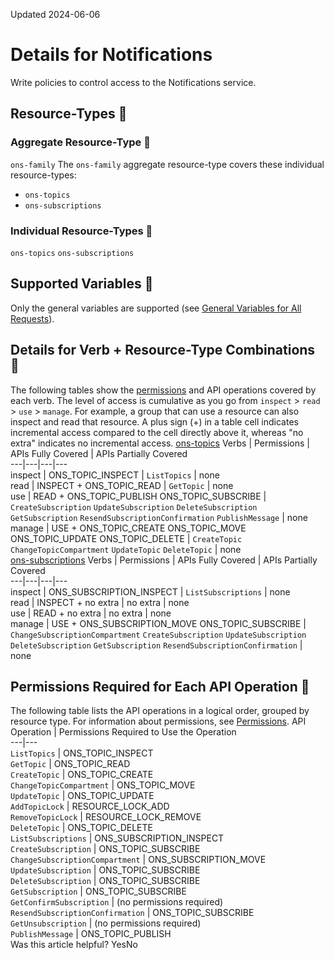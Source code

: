 Updated 2024-06-06
# Details for Notifications
Write policies to control access to the Notifications service.
## Resource-Types 🔗 
### Aggregate Resource-Type 🔗 
`ons-family`
The `ons-family` aggregate resource-type covers these individual resource-types:
  * `ons-topics`
  * `ons-subscriptions`


### Individual Resource-Types 🔗 
`ons-topics`
`ons-subscriptions`
## Supported Variables 🔗 
Only the general variables are supported (see [General Variables for All Requests](https://docs.oracle.com/en-us/iaas/Content/Identity/policyreference/policyreference_topic-General_Variables_for_All_Requests.htm "Use the following general variables for all requests")).
## Details for Verb + Resource-Type Combinations 🔗 
The following tables show the [permissions](https://docs.oracle.com/iaas/Content/Identity/policies/permissions.htm) and API operations covered by each verb. The level of access is cumulative as you go from `inspect` > `read` > `use` > `manage`. For example, a group that can use a resource can also inspect and read that resource. A plus sign (+) in a table cell indicates incremental access compared to the cell directly above it, whereas "no extra" indicates no incremental access. 
[ons-topics](https://docs.oracle.com/en-us/iaas/Content/Identity/policyreference/notificationpolicyreference.htm)
Verbs | Permissions | APIs Fully Covered | APIs Partially Covered  
---|---|---|---  
inspect | ONS_TOPIC_INSPECT | `ListTopics` | none  
read | INSPECT + ONS_TOPIC_READ | `GetTopic` | none  
use | READ + ONS_TOPIC_PUBLISH ONS_TOPIC_SUBSCRIBE | `CreateSubscription` `UpdateSubscription` `DeleteSubscription` `GetSubscription` `ResendSubscriptionConfirmation` `PublishMessage` | none  
manage | USE + ONS_TOPIC_CREATE ONS_TOPIC_MOVE ONS_TOPIC_UPDATE ONS_TOPIC_DELETE | `CreateTopic` `ChangeTopicCompartment` `UpdateTopic` `DeleteTopic` | none  
[ons-subscriptions](https://docs.oracle.com/en-us/iaas/Content/Identity/policyreference/notificationpolicyreference.htm)
Verbs | Permissions | APIs Fully Covered | APIs Partially Covered  
---|---|---|---  
inspect | ONS_SUBSCRIPTION_INSPECT  | `ListSubscriptions` | none  
read | INSPECT + no extra | no extra | none  
use | READ + no extra | no extra | none  
manage | USE + ONS_SUBSCRIPTION_MOVE ONS_TOPIC_SUBSCRIBE | `ChangeSubscriptionCompartment` `CreateSubscription` `UpdateSubscription` `DeleteSubscription` `GetSubscription` `ResendSubscriptionConfirmation` | none  
## Permissions Required for Each API Operation 🔗 
The following table lists the API operations in a logical order, grouped by resource type.
For information about permissions, see [Permissions](https://docs.oracle.com/en-us/iaas/Content/Identity/policies/permissions.htm#permissions "Permissions are the atomic units of authorization that control a user's ability to perform operations on resources. Oracle defines all the permissions in the policy language.").
API Operation | Permissions Required to Use the Operation  
---|---  
`ListTopics` | ONS_TOPIC_INSPECT  
`GetTopic` | ONS_TOPIC_READ  
`CreateTopic` | ONS_TOPIC_CREATE  
`ChangeTopicCompartment` | ONS_TOPIC_MOVE  
`UpdateTopic` | ONS_TOPIC_UPDATE  
`AddTopicLock` | RESOURCE_LOCK_ADD  
`RemoveTopicLock` | RESOURCE_LOCK_REMOVE  
`DeleteTopic` | ONS_TOPIC_DELETE  
`ListSubscriptions` | ONS_SUBSCRIPTION_INSPECT   
`CreateSubscription` | ONS_TOPIC_SUBSCRIBE  
`ChangeSubscriptionCompartment` | ONS_SUBSCRIPTION_MOVE  
`UpdateSubscription` | ONS_TOPIC_SUBSCRIBE  
`DeleteSubscription` | ONS_TOPIC_SUBSCRIBE  
`GetSubscription` | ONS_TOPIC_SUBSCRIBE  
`GetConfirmSubscription` | (no permissions required)  
`ResendSubscriptionConfirmation` | ONS_TOPIC_SUBSCRIBE  
`GetUnsubscription` | (no permissions required)  
`PublishMessage` | ONS_TOPIC_PUBLISH  
Was this article helpful?
YesNo

